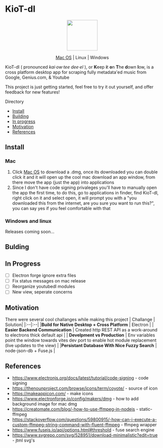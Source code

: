 # KioT-dl
<p align="center">
<img src="electron/icons/mac/icon.png" style="width:100px;"/>
</p>
<p align="center">
    <!-- <span align="center"> Download</span><br> -->
    <a href="https://github.com/BarakBinyamin/KioT-dl/releases/download/beta/KioT-dl-1.0.0-x64.dmg">Mac OS</a> | <span href="">Linux</span> | <span href="">Windows</span>
</p>

<p>
 KioT-dl ( pronounced <i>kai·ow·tee dee·el</i> ), or <b>K</b>eep <b>i</b>t <b>o</b>n <b>T</b>he <b>d</b>own <b>l</b>ow, is a cross platform desktop app for scraping fully metadata'ed music from Google, Genius.com, & Youtube<br>
</p>

This project is just getting started, feel free to try it out yourself, and offer feedback for new features! 

Directory
- [Install](#install)
- [Building](#bulding)
- [In progress](#in-progress)
- [Motivation](#motivation)
- [References](#references)

## Install 
### Mac
1. Click <a href="https://github.com/BarakBinyamin/KioT-dl/releases/download/beta/KioT-dl-1.0.0-x64.dmg">Mac OS</a> to download a .dmg, once its downloaded you can double click it and it will open up the cool mac download an app window, from there move the app (just the app) into applications
2. Since I don't have code signing privaleges you'll have to manually open the app the first time, to do this, go to applications in finder, find KioT-dl, right click on it and select open, it will prompt you with a "you downloaded this from the internet, are you sure you want to run this?", you can say yes if you feel comfortable with that
### Windows and linux
Releases coming soon...

## Bulding

## In Progress
- [ ] Electron forge ignore extra files
- [ ] Fix status messages on mac release
- [ ] Reorganize youtubedl modules
- [ ] New view, seperate concerns

## Motivation
There were several cool challanges while making this project
| Challange | Solution|
|:--|:--|
|**Build for Native Desktop + Cross Platform** | Electron |
| **Easier Backend Communication** | Created http REST API as a work-around to electrons thick default api |
| **Develpment vs Production** | Env variables point the window towards vites dev port to enable hot module replacement (live updates to the view) | 
|**Persistant Database With Nice Fuzzy Search** | node-json-db + Fuse.js | 


## References
- https://www.electronjs.org/docs/latest/tutorial/code-signing - code signing
- https://thenounproject.com/browse/icons/term/coyote/ - source of icon
- https://makeappicon.com/ - make icons
- https://www.electronforge.io/config/makers/dmg - how to add background image for mac dmg
- https://creatomate.com/blog/-how-to-use-ffmpeg-in-nodejs - static-ffmpeg
- https://stackoverflow.com/questions/59800915/-how-can-i-execute-a-custom-ffmpeg-string-command-with-fluent-ffmpeg - ffmpeg wrapper
- https://www.fusejs.io/api/options.html#threshold - fuse search engine 
- https://www.svgrepo.com/svg/528951/download-minimalistic?edit=true - jtml svg's
